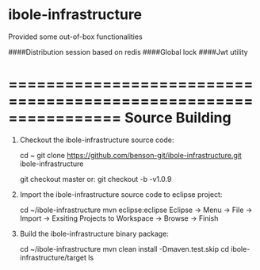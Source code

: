 # ibole-infrastructure


Provided some out-of-box functionalities

####Distribution session based on redis
####Global lock
####Jwt utility


================================================================
Source Building
================================================================

1. Checkout the ibole-infrastructure source code:

    cd ~
    git clone https://github.com/benson-git/ibole-infrastructure.git ibole-infrastructure

    git checkout master
    or: git checkout -b -v1.0.9

2. Import the ibole-infrastructure source code to eclipse project:

    cd ~/ibole-infrastructure
    mvn eclipse:eclipse
    Eclipse -> Menu -> File -> Import -> Exsiting Projects to Workspace -> Browse -> Finish

3. Build the ibole-infrastructure binary package:

    cd ~/ibole-infrastructure
    mvn clean install -Dmaven.test.skip
    cd ibole-infrastructure/target
    ls
